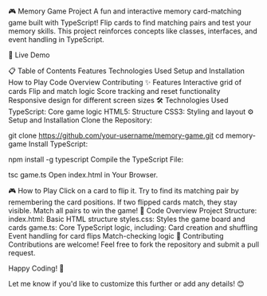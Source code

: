 🎮 Memory Game Project
A fun and interactive memory card-matching game built with TypeScript! Flip cards to find matching pairs and test your memory skills. This project reinforces concepts like classes, interfaces, and event handling in TypeScript.

🔗 Live Demo

📋 Table of Contents
Features
Technologies Used
Setup and Installation
How to Play
Code Overview
Contributing
✨ Features
Interactive grid of cards
Flip and match logic
Score tracking and reset functionality
Responsive design for different screen sizes
🛠️ Technologies Used
TypeScript: Core game logic
HTML5: Structure
CSS3: Styling and layout
⚙️ Setup and Installation
Clone the Repository:

git clone https://github.com/your-username/memory-game.git
cd memory-game
Install TypeScript:

npm install -g typescript
Compile the TypeScript File:

tsc game.ts
Open index.html in Your Browser.

🎮 How to Play
Click on a card to flip it.
Try to find its matching pair by remembering the card positions.
If two flipped cards match, they stay visible.
Match all pairs to win the game!
🧩 Code Overview
Project Structure:
index.html: Basic HTML structure
styles.css: Styles the game board and cards
game.ts: Core TypeScript logic, including:
Card creation and shuffling
Event handling for card flips
Match-checking logic
🤝 Contributing
Contributions are welcome! Feel free to fork the repository and submit a pull request.

Happy Coding! 🚀

Let me know if you'd like to customize this further or add any details! 😊
